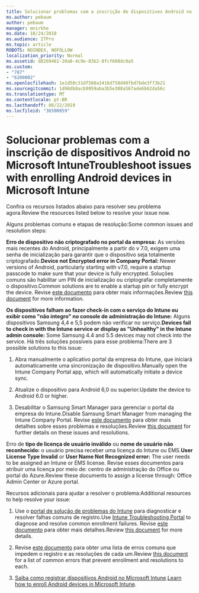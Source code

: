```yaml
---
title: Solucionar problemas com a inscrição de dispositivos Android no Microsoft Intune
ms.author: pebaum
author: pebaum
manager: mnirkhe
ms.date: 10/24/2018
ms.audience: ITPro
ms.topic: article
ROBOTS: NOINDEX, NOFOLLOW
localization_priority: Normal
ms.assetid: d0269461-20a8-4c9e-83b2-8fcf608dc0a5
ms.custom:
- "787"
- "6200002"
ms.openlocfilehash: 1e1d50c31df588a3416d758d40fbd7bde3f73b21
ms.sourcegitcommit: 1d98db8acb9959aba3b5e308a567ade6b62da56c
ms.translationtype: MT
ms.contentlocale: pt-BR
ms.lasthandoff: 08/22/2019
ms.locfileid: "36500059"
---
```

# <a name="troubleshoot-issues-with-enrolling-android-devices-in-microsoft-intune"></a><span data-ttu-id="9b9c4-102">Solucionar problemas com a inscrição de dispositivos Android no Microsoft Intune</span><span class="sxs-lookup"><span data-stu-id="9b9c4-102">Troubleshoot issues with enrolling Android devices in Microsoft Intune</span></span>

<span data-ttu-id="9b9c4-103">Confira os recursos listados abaixo para resolver seu problema agora.</span><span class="sxs-lookup"><span data-stu-id="9b9c4-103">Review the resources listed below to resolve your issue now.</span></span>
  
<span data-ttu-id="9b9c4-104">Alguns problemas comuns e etapas de resolução:</span><span class="sxs-lookup"><span data-stu-id="9b9c4-104">Some common issues and resolution steps:</span></span>
  
 <span data-ttu-id="9b9c4-105">**Erro de dispositivo não criptografado no portal da empresa:** As versões mais recentes do Android, principalmente a partir do v 7.0, exigem uma senha de inicialização para garantir que o dispositivo seja totalmente criptografado.</span><span class="sxs-lookup"><span data-stu-id="9b9c4-105">**Device not Encrypted error in Company Portal:** Newer versions of Android, particularly starting with v7.0, require a startup passcode to make sure that your device is fully encrypted.</span></span> <span data-ttu-id="9b9c4-106">Soluções comuns são habilitar um PIN de inicialização ou criptografar completamente o dispositivo.</span><span class="sxs-lookup"><span data-stu-id="9b9c4-106">Common solutions are to enable a startup pin or fully encrypt the device.</span></span> <span data-ttu-id="9b9c4-107">Revise [este documento](https://docs.microsoft.com/intune-user-help/your-device-appears-encrypted-but-cp-says-otherwise-android) para obter mais informações.</span><span class="sxs-lookup"><span data-stu-id="9b9c4-107">Review [this document](https://docs.microsoft.com/intune-user-help/your-device-appears-encrypted-but-cp-says-otherwise-android) for more information.</span></span>
  
 <span data-ttu-id="9b9c4-108">**Os dispositivos falham ao fazer check-in com o serviço do Intune ou exibir como "não íntegro" no console de administração do Intune:** Alguns dispositivos Samsung 4,4 e 5,5 podem não verificar no serviço.</span><span class="sxs-lookup"><span data-stu-id="9b9c4-108">**Devices fail to check in with the Intune service or display as "Unhealthy" in the Intune admin console:** Some Samsung 4.4 and 5.5 devices may not check into the service.</span></span> <span data-ttu-id="9b9c4-109">Há três soluções possíveis para esse problema:</span><span class="sxs-lookup"><span data-stu-id="9b9c4-109">There are 3 possible solutions to this issue:</span></span>
  
1. <span data-ttu-id="9b9c4-110">Abra manualmente o aplicativo portal da empresa do Intune, que iniciará automaticamente uma sincronização de dispositivo.</span><span class="sxs-lookup"><span data-stu-id="9b9c4-110">Manually open the Intune Company Portal app, which will automatically initiate a device sync.</span></span>

2. <span data-ttu-id="9b9c4-111">Atualize o dispositivo para Android 6,0 ou superior.</span><span class="sxs-lookup"><span data-stu-id="9b9c4-111">Update the device to Android 6.0 or higher.</span></span>

3. <span data-ttu-id="9b9c4-112">Desabilitar o Samsung Smart Manager para gerenciar o portal da empresa do Intune.</span><span class="sxs-lookup"><span data-stu-id="9b9c4-112">Disable Samsung Smart Manager from managing the Intune Company Portal.</span></span> <span data-ttu-id="9b9c4-113">Revise [este documento](https://docs.microsoft.com/intune-classic/troubleshoot/troubleshoot-device-enrollment-in-intune#devices-fail-to-check-in-with-the-intune-service-and-display-as-unhealthy-in-the-intune-admin-console) para obter mais detalhes sobre esses problemas e resoluções.</span><span class="sxs-lookup"><span data-stu-id="9b9c4-113">Review [this document](https://docs.microsoft.com/intune-classic/troubleshoot/troubleshoot-device-enrollment-in-intune#devices-fail-to-check-in-with-the-intune-service-and-display-as-unhealthy-in-the-intune-admin-console) for further details on these issues and resolutions.</span></span>

 <span data-ttu-id="9b9c4-114">Erro de **tipo de licença de usuário inválido** ou **nome de usuário não reconhecido:** o usuário precisa receber uma licença do Intune ou EMS.</span><span class="sxs-lookup"><span data-stu-id="9b9c4-114">**User License Type Invalid** or **User Name Not Recognized error:** The user needs to be assigned an Intune or EMS license.</span></span> <span data-ttu-id="9b9c4-115">Revise esses documentos para atribuir uma licença por meio de: centro de administração do Office ou portal do Azure.</span><span class="sxs-lookup"><span data-stu-id="9b9c4-115">Review these documents to assign a license through: Office Admin Center or Azure portal.</span></span>
  
<span data-ttu-id="9b9c4-116">Recursos adicionais para ajudar a resolver o problema:</span><span class="sxs-lookup"><span data-stu-id="9b9c4-116">Additional resources to help resolve your issue:</span></span>
  
1. <span data-ttu-id="9b9c4-117">Use o [portal de solução de problemas do Intune](https://devicemanagement.microsoft.com/#blade/Microsoft_Intune_DeviceSettings/TroubleshootBlade) para diagnosticar e resolver falhas comuns de registro.</span><span class="sxs-lookup"><span data-stu-id="9b9c4-117">Use [Intune Troubleshooting Portal](https://devicemanagement.microsoft.com/#blade/Microsoft_Intune_DeviceSettings/TroubleshootBlade) to diagnose and resolve common enrollment failures.</span></span> <span data-ttu-id="9b9c4-118">Revise [este documento](https://docs.microsoft.com/intune/help-desk-operators) para obter mais detalhes.</span><span class="sxs-lookup"><span data-stu-id="9b9c4-118">Review [this document](https://docs.microsoft.com/intune/help-desk-operators) for more details.</span></span>

2. <span data-ttu-id="9b9c4-119">Revise [este documento](https://docs.microsoft.com/intune-classic/Troubleshoot/troubleshoot-device-enrollment-in-intune) para obter uma lista de erros comuns que impedem o registro e as resoluções de cada um.</span><span class="sxs-lookup"><span data-stu-id="9b9c4-119">Review [this document](https://docs.microsoft.com/intune-classic/Troubleshoot/troubleshoot-device-enrollment-in-intune) for a list of common errors that prevent enrollment and resolutions to each.</span></span>

3. <span data-ttu-id="9b9c4-120">[Saiba como registrar dispositivos Android no Microsoft Intune](https://docs.microsoft.com/intune/android-enroll).</span><span class="sxs-lookup"><span data-stu-id="9b9c4-120">[Learn how to enroll Android devices in Microsoft Intune](https://docs.microsoft.com/intune/android-enroll).</span></span>
